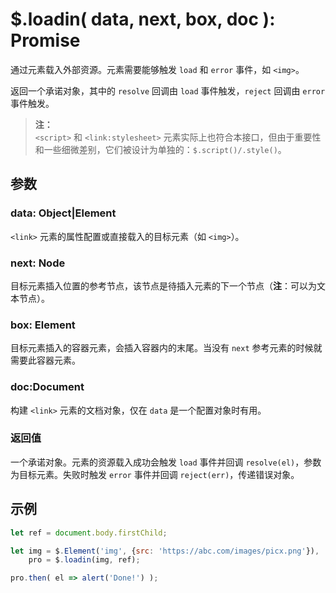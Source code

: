 # $.loadin( data, next, box, doc ): Promise<Element>

通过元素载入外部资源。元素需要能够触发 `load` 和 `error` 事件，如 `<img>`。

返回一个承诺对象，其中的 `resolve` 回调由 `load` 事件触发，`reject` 回调由 `error` 事件触发。

> **注：**<br>
> `<script>` 和 `<link:stylesheet>` 元素实际上也符合本接口，但由于重要性和一些细微差别，它们被设计为单独的：`$.script()/.style()`。


## 参数

### data: Object|Element

`<link>` 元素的属性配置或直接载入的目标元素（如 `<img>`）。


### next: Node

目标元素插入位置的参考节点，该节点是待插入元素的下一个节点（**注**：可以为文本节点）。


### box: Element

目标元素插入的容器元素，会插入容器内的末尾。当没有 `next` 参考元素的时候就需要此容器元素。


### doc:Document

构建 `<link>` 元素的文档对象，仅在 `data` 是一个配置对象时有用。


### 返回值

一个承诺对象。元素的资源载入成功会触发 `load` 事件并回调 `resolve(el)`，参数为目标元素。失败时触发 `error` 事件并回调 `reject(err)`，传递错误对象。


## 示例

```js
let ref = document.body.firstChild;

let img = $.Element('img', {src: 'https://abc.com/images/picx.png'}),
    pro = $.loadin(img, ref);

pro.then( el => alert('Done!') );
```
